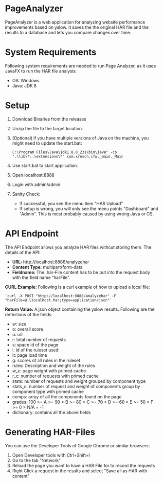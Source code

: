 # PageAnalyzer
PageAnalyzer is a web application for analyzing website performance improvements based on yslow.
It saves the the original HAR file and the results to a database and lets you compare changes over time.

# System Requirements
Following system requirements are needed to run Page Analyzer, as it uses JavaFX to run the HAR file analysis:
- OS: Windows
- Java: JDK 8

# Setup
1. Download Binaries from the releases
2. Unzip the file to the target location.
3. (Optional) If you have multiple versions of Java on the machine, you might need to update the start.bat:

    `C:\Program Files\Java\jdk1.8.0_231\bin\java" -cp ".\lib\*;.\extensions\*" com.xresch.cfw._main._Main`

4. Use start.bat to start application.
5. Open localhost:8888
6. Login with admin/admin
7. Sanity Check:
   - If successful, you see the menu item "HAR Upload"
   - If setup is wrong, you will only see the menu points "Dashboard" and "Admin". This is most probably caused by using wrong Java or OS.

# API Endpoint
The API Endpoint allows you analyze HAR files without storing them.
The details of the API:
- **URL:** http://localhost:8888/analyzehar
- **Content Type:** multipart/form-data
- **Fieldname:** The .har-File content has to be put into the request body with the field name "harFile".

**CURL Example:** Following is a curl example of how to upload a local file:

    `curl -X POST "http://localhost:8888/analyzehar" -F "harFile=@.\localhost.har;type=application/json"`

**Return Value:** A json object containing the yslow results. Following are the definitions of the fields:
- w: size
- o: overall score
- u: url
- r: total number of requests
- s: space id of the page
- i: id of the ruleset used
- lt: page load time
- g: scores of all rules in the ruleset
- rules: Description and weight of the rules
- w_c: page weight with primed cache
- r_c: number of requests with primed cache
- stats: number of requests and weight grouped by component type
- stats_c: number of request and weight of components group by component type with primed cache
- comps: array of all the components found on the page
- grades: 100 >= A >= 90 > B >= 80 > C >= 70 > D >= 60 > E >= 50 > F >= 0 > N/A = -1
- dictionary: contains all the above fields

# Generating HAR-Files
You can use the Developer Tools of Google Chrome or similar browsers:
1. Open Developer tools with Ctrl+Shift+I
2. Go to the tab "Network"
3. Reload the page you want to have a HAR File for to record the requests
4. Right Click a request in the results and select "Save all as HAR with content"



